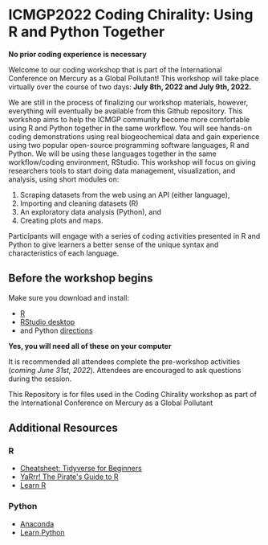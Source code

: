 # ICMGP2022 Coding Chirality: Using R and Python Together
**No prior coding experience is necessary**

Welcome to our coding workshop that is part of the International Conference on Mercury as a Global Pollutant!  This workshop will take place virtually over the course of two days: **July 8th, 2022 and July 9th, 2022.**

We are still in the process of finalizing our workshop materials, however, everything will eventually be available from this Github repository.  This workshop aims to help the ICMGP community become more comfortable using R and Python together in the same workflow. You will see hands-on coding demonstrations using real biogeochemical data and gain experience using two popular open-source programming software languages, R and Python.  We will be using these languages together in the same workflow/coding environment, RStudio. This workshop will focus on giving researchers tools to start doing data management, visualization, and analysis, using short modules on:

1) Scraping datasets from the web using an API (either language), 
2) Importing and cleaning datasets (R)
3) An exploratory data analysis (Python), and 
4) Creating plots and maps. 

Participants will engage with a series of coding activities presented in R and Python to give learners a better sense of the unique syntax and characteristics of each language.

## Before the workshop begins 
Make sure you download and install:
- [R](https://www.r-project.org/)
- [RStudio desktop](https://www.rstudio.com/products/rstudio/download/) 
- and Python [directions](https://support.rstudio.com/hc/en-us/articles/1500007929061-Using-Python-with-the-RStudio-IDE)

**Yes, you will need all of these on your computer** 

It is recommended all attendees complete the pre-workshop activities (*coming June 31st, 2022*). Attendees are encouraged to ask questions during the session.

This Repository is for files used in the Coding Chirality workshop as part of the International Conference on Mercury as a Global Pollutant

## Additional Resources
### R
- [Cheatsheet: Tidyverse for Beginners](https://s3.amazonaws.com/assets.datacamp.com/blog_assets/Tidyverse+Cheat+Sheet.pdf)
- [YaRrr! The Pirate's Guide to R](https://bookdown.org/ndphillips/YaRrr/)
- [Learn R](https://www.datacamp.com/blog/how-to-learn-r)

### Python
- [Anaconda](https://www.anaconda.com/)
- [Learn Python](https://www.learnpython.org/)
